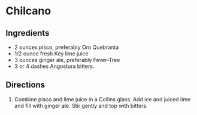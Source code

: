 Chilcano
========

Ingredients
-----------

- 2 ounces pisco, preferably Oro Quebranta
- 1/2 ounce fresh Key lime juice
- 3 ounces ginger ale, preferably Fever-Tree
- 3 or 4 dashes Angostura bitters.

Directions
----------

1. Combine pisco and lime juice in a Collins glass. Add ice and juiced lime and fill with ginger ale. Stir gently and top with bitters.
